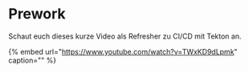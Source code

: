 # Prework

Schaut euch dieses kurze Video als Refresher zu CI/CD mit Tekton an.

{% embed url="https://www.youtube.com/watch?v=TWxKD9dLpmk" caption="" %}

